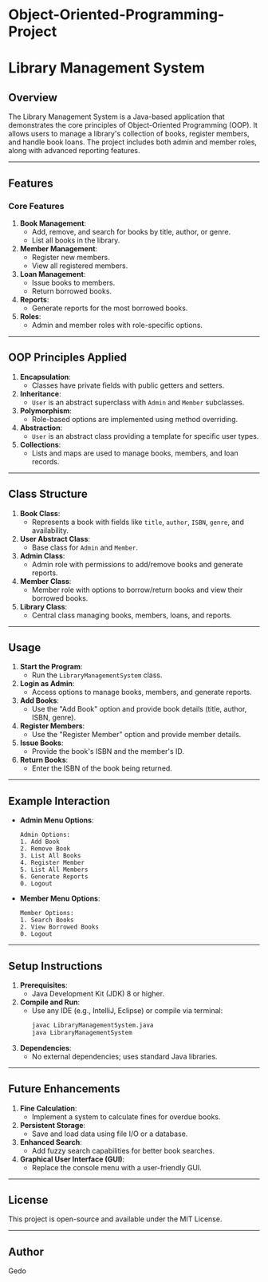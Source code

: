 # Object-Oriented-Programming-Project
# Library Management System

## Overview
The Library Management System is a Java-based application that demonstrates the core principles of Object-Oriented Programming (OOP). It allows users to manage a library's collection of books, register members, and handle book loans. The project includes both admin and member roles, along with advanced reporting features.

---

## Features

### Core Features
1. **Book Management**:
   - Add, remove, and search for books by title, author, or genre.
   - List all books in the library.
2. **Member Management**:
   - Register new members.
   - View all registered members.
3. **Loan Management**:
   - Issue books to members.
   - Return borrowed books.
4. **Reports**:
   - Generate reports for the most borrowed books.
5. **Roles**:
   - Admin and member roles with role-specific options.

---

## OOP Principles Applied
1. **Encapsulation**:
   - Classes have private fields with public getters and setters.
2. **Inheritance**:
   - `User` is an abstract superclass with `Admin` and `Member` subclasses.
3. **Polymorphism**:
   - Role-based options are implemented using method overriding.
4. **Abstraction**:
   - `User` is an abstract class providing a template for specific user types.
5. **Collections**:
   - Lists and maps are used to manage books, members, and loan records.

---

## Class Structure
1. **Book Class**:
   - Represents a book with fields like `title`, `author`, `ISBN`, `genre`, and availability.
2. **User Abstract Class**:
   - Base class for `Admin` and `Member`.
3. **Admin Class**:
   - Admin role with permissions to add/remove books and generate reports.
4. **Member Class**:
   - Member role with options to borrow/return books and view their borrowed books.
5. **Library Class**:
   - Central class managing books, members, loans, and reports.

---

## Usage
1. **Start the Program**:
   - Run the `LibraryManagementSystem` class.
2. **Login as Admin**:
   - Access options to manage books, members, and generate reports.
3. **Add Books**:
   - Use the "Add Book" option and provide book details (title, author, ISBN, genre).
4. **Register Members**:
   - Use the "Register Member" option and provide member details.
5. **Issue Books**:
   - Provide the book's ISBN and the member's ID.
6. **Return Books**:
   - Enter the ISBN of the book being returned.

---

## Example Interaction
- **Admin Menu Options**:
  ```
  Admin Options:
  1. Add Book
  2. Remove Book
  3. List All Books
  4. Register Member
  5. List All Members
  6. Generate Reports
  0. Logout
  ```
- **Member Menu Options**:
  ```
  Member Options:
  1. Search Books
  2. View Borrowed Books
  0. Logout
  ```

---

## Setup Instructions
1. **Prerequisites**:
   - Java Development Kit (JDK) 8 or higher.
2. **Compile and Run**:
   - Use any IDE (e.g., IntelliJ, Eclipse) or compile via terminal:
     ```bash
     javac LibraryManagementSystem.java
     java LibraryManagementSystem
     ```
3. **Dependencies**:
   - No external dependencies; uses standard Java libraries.

---

## Future Enhancements
1. **Fine Calculation**:
   - Implement a system to calculate fines for overdue books.
2. **Persistent Storage**:
   - Save and load data using file I/O or a database.
3. **Enhanced Search**:
   - Add fuzzy search capabilities for better book searches.
4. **Graphical User Interface (GUI)**:
   - Replace the console menu with a user-friendly GUI.

---

## License
This project is open-source and available under the MIT License.

---

## Author
Gedo 

